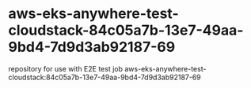 # aws-eks-anywhere-test-cloudstack-84c05a7b-13e7-49aa-9bd4-7d9d3ab92187-69
repository for use with E2E test job aws-eks-anywhere-test-cloudstack:84c05a7b-13e7-49aa-9bd4-7d9d3ab92187-69
